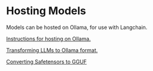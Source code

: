 # Hosting Models

Models can be hosted on Ollama, for use with Langchain.

[Instructions for hosting on Ollama.](https://github.com/ollama/ollama/blob/main/docs/modelfile.md)

[Transforming LLMs to Ollama format.](https://github.com/ollama/ollama/blob/main/docs/import.md)

[Converting Safetensors to GGUF](https://www.reddit.com/r/LocalLLaMA/comments/18elm98/diy_converting_safetensors_format_to_gguf_on_a_mac/)

